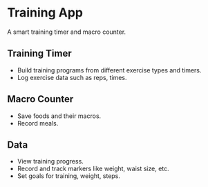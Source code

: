 # Training App
A smart training timer and macro counter.

## Training Timer
* Build training programs from different exercise types and timers.
* Log exercise data such as reps, times.

## Macro Counter
* Save foods and their macros.
* Record meals.

## Data
* View training progress.
* Record and track markers like weight, waist size, etc.
* Set goals for training, weight, steps.

